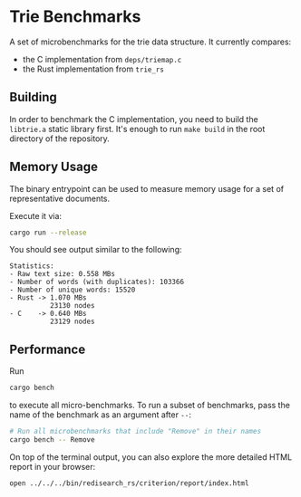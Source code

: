# Trie Benchmarks

A set of microbenchmarks for the trie data structure.
It currently compares:
- the C implementation from `deps/triemap.c`
- the Rust implementation from `trie_rs`

## Building

In order to benchmark the C implementation, you need to build the `libtrie.a`
static library first.
It's enough to run `make build` in the root directory of the repository.

## Memory Usage

The binary entrypoint can be used to measure memory usage for a set of representative documents.

Execute it via:

```bash
cargo run --release
```

You should see output similar to the following:

```text
Statistics:
- Raw text size: 0.558 MBs
- Number of words (with duplicates): 103366
- Number of unique words: 15520
- Rust -> 1.070 MBs
          23130 nodes
- C    -> 0.640 MBs
          23129 nodes
```

## Performance

Run

```bash
cargo bench
```

to execute all micro-benchmarks.
To run a subset of benchmarks, pass the name of the benchmark as an argument after `--`:

```bash
# Run all microbenchmarks that include "Remove" in their names
cargo bench -- Remove
```

On top of the terminal output, you can also explore the more detailed HTML report in your browser:

```bash
open ../../../bin/redisearch_rs/criterion/report/index.html
```
